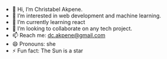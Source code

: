- 👋 Hi, I’m Christabel Akpene.
- 👀 I’m interested in web development and machine learning.
- 🌱 I’m currently learning react
- 💞️ I’m looking to collaborate on any tech project. 
- 📫 Reach me: dc.akpene@gmail.com
- 😄 Pronouns: she
- ⚡ Fun fact: The Sun is a star

<!---
Christabel-Akpene/Christabel-Akpene is a ✨ special ✨ repository because its `README.md` (this file) appears on your GitHub profile.
You can click the Preview link to take a look at your changes.
--->
